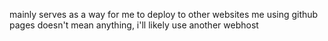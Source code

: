 mainly serves as a way for me to deploy to other websites
me using github pages doesn't mean anything, i'll likely use another webhost
